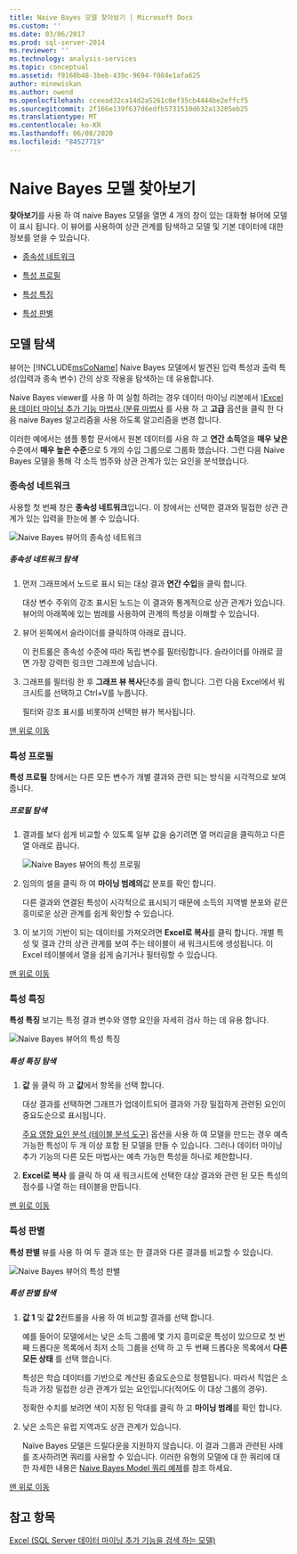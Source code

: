 ```yaml
---
title: Naive Bayes 모델 찾아보기 | Microsoft Docs
ms.custom: ''
ms.date: 03/06/2017
ms.prod: sql-server-2014
ms.reviewer: ''
ms.technology: analysis-services
ms.topic: conceptual
ms.assetid: f9160b48-3beb-439c-9694-f084e1afa625
author: minewiskan
ms.author: owend
ms.openlocfilehash: cceead32ca14d2a5261c0ef35cb4444be2effcf5
ms.sourcegitcommit: 2f166e139f637d6edfb5731510d632a13205eb25
ms.translationtype: MT
ms.contentlocale: ko-KR
ms.lasthandoff: 06/08/2020
ms.locfileid: "84527719"
---
```

# <a name="browsing-a-naive-bayes-model"></a>Naive Bayes 모델 찾아보기
  **찾아보기**를 사용 하 여 naive Bayes 모델을 열면 4 개의 창이 있는 대화형 뷰어에 모델이 표시 됩니다. 이 뷰어를 사용하여 상관 관계를 탐색하고 모델 및 기본 데이터에 대한 정보를 얻을 수 있습니다.  
  
-   [종속성 네트워크](#bkmk_DepNet)  
  
-   [특성 프로필](#bkmk_AttProf)  
  
-   [특성 특징](#bkmk_AttChar)  
  
-   [특성 판별](#bkmk_AttDisc)  
  
##  <a name="explore-the-model"></a><a name="BKMK_Tabs"></a>모델 탐색  
 뷰어는 [!INCLUDE[msCoName](../includes/msconame-md.md)] Naive Bayes 모델에서 발견된 입력 특성과 출력 특성(입력과 종속 변수) 간의 상호 작용을 탐색하는 데 유용합니다.  
  
 Naive Bayes viewer를 사용 하 여 실험 하려는 경우 데이터 마이닝 리본에서 [&#41;Excel 용 데이터 마이닝 추가 기능 마법사 &#40;분류 마법사](classify-wizard-data-mining-add-ins-for-excel.md) 를 사용 하 고 **고급** 옵션을 클릭 한 다음 naive Bayes 알고리즘을 사용 하도록 알고리즘을 변경 합니다.  
  
 이러한 예에서는 샘플 통합 문서에서 원본 데이터를 사용 하 고 **연간 소득**열을 **매우 낮은** 수준에서 **매우 높은 수준**으로 5 개의 수입 그룹으로 그룹화 했습니다. 그런 다음 Naïve Bayes 모델을 통해 각 소득 범주와 상관 관계가 있는 요인을 분석했습니다.  
  
###  <a name="dependency-network"></a><a name="bkmk_DepNet"></a>종속성 네트워크  
 사용할 첫 번째 창은 **종속성 네트워크**입니다. 이 창에서는 선택한 결과와 밀접한 상관 관계가 있는 입력을 한눈에 볼 수 있습니다.  
  
 ![Naive Bayes 뷰어의 종속성 네트워크](media/dm13-nb.gif "Naive Bayes 뷰어의 종속성 네트워크")  
  
##### <a name="explore-the-dependency-network"></a>종속성 네트워크 탐색  
  
1.  먼저 그래프에서 노드로 표시 되는 대상 결과 **연간 수입**을 클릭 합니다.  
  
     대상 변수 주위의 강조 표시된 노드는 이 결과와 통계적으로 상관 관계가 있습니다. 뷰어의 아래쪽에 있는 범례를 사용하여 관계의 특성을 이해할 수 있습니다.  
  
2.  뷰어 왼쪽에서 슬라이더를 클릭하여 아래로 끕니다.  
  
     이 컨트롤은 종속성 수준에 따라 독립 변수를 필터링합니다. 슬라이더를 아래로 끌면 가장 강력한 링크만 그래프에 남습니다.  
  
3.  그래프를 필터링 한 후 **그래프 뷰 복사**단추를 클릭 합니다. 그런 다음 Excel에서 워크시트를 선택하고 Ctrl+V를 누릅니다.  
  
     필터와 강조 표시를 비롯하여 선택한 뷰가 복사됩니다.  
  
 [맨 위로 이동](#BKMK_Tabs)  
  
###  <a name="attribute-profiles"></a><a name="bkmk_AttProf"></a> 특성 프로필  
 **특성 프로필** 창에서는 다른 모든 변수가 개별 결과와 관련 되는 방식을 시각적으로 보여 줍니다.  
  
##### <a name="explore-the-profiles"></a>프로필 탐색  
  
1.  결과를 보다 쉽게 비교할 수 있도록 일부 값을 숨기려면 열 머리글을 클릭하고 다른 열 아래로 끕니다.  
  
     ![Naive Bayes 뷰어의 특성 프로필](media/dm13-nb-attprof.gif "Naive Bayes 뷰어의 특성 프로필")  
  
2.  임의의 셀을 클릭 하 여 **마이닝 범례의**값 분포를 확인 합니다.  
  
     다른 결과와 연결된 특성이 시각적으로 표시되기 때문에 소득의 지역별 분포와 같은 흥미로운 상관 관계를 쉽게 확인할 수 있습니다.  
  
3.  이 보기의 기반이 되는 데이터를 가져오려면 **Excel로 복사**를 클릭 합니다. 개별 특성 및 결과 간의 상관 관계를 보여 주는 테이블이 새 워크시트에 생성됩니다. 이 Excel 테이블에서 열을 쉽게 숨기거나 필터링할 수 있습니다.  
  
 [맨 위로 이동](#BKMK_Tabs)  
  
###  <a name="attribute-characteristics"></a><a name="bkmk_AttChar"></a> 특성 특징  
 **특성 특징** 보기는 특정 결과 변수와 영향 요인을 자세히 검사 하는 데 유용 합니다.  
  
 ![Naive Bayes 뷰어의 특성 특징](media/dm13-nb-viewer.gif "Naive Bayes 뷰어의 특성 특징")  
  
##### <a name="explore-the-attribute-characteristics"></a>특성 특징 탐색  
  
1.  **값** 을 클릭 하 고 **값**에서 항목을 선택 합니다.  
  
     대상 결과를 선택하면 그래프가 업데이트되어 결과와 가장 밀접하게 관련된 요인이 중요도순으로 표시됩니다.  
  
     [주요 영향 요인 분석 &#40;테이블 분석 도구&#41;](analyze-key-influencers-table-analysis-tools-for-excel.md) 옵션을 사용 하 여 모델을 만드는 경우 예측 가능한 특성이 두 개 이상 포함 된 모델을 만들 수 있습니다. 그러나 데이터 마이닝 추가 기능의 다른 모든 마법사는 예측 가능한 특성을 하나로 제한합니다.  
  
2.  **Excel로 복사** 를 클릭 하 여 새 워크시트에 선택한 대상 결과와 관련 된 모든 특성의 점수를 나열 하는 테이블을 만듭니다.  
  
 [맨 위로 이동](#BKMK_Tabs)  
  
###  <a name="attribute-discrimination"></a><a name="bkmk_AttDisc"></a> 특성 판별  
 **특성 판별** 뷰를 사용 하 여 두 결과 또는 한 결과와 다른 결과를 비교할 수 있습니다.  
  
 ![Naive Bayes 뷰어의 특성 판별](media/dm13-nb-attdisc.gif "Naive Bayes 뷰어의 특성 판별")  
  
##### <a name="explore-attribute-discrimination"></a>특성 판별 탐색  
  
1.  **값 1** 및 **값 2**컨트롤을 사용 하 여 비교할 결과를 선택 합니다.  
  
     예를 들어이 모델에서는 낮은 소득 그룹에 몇 가지 흥미로운 특성이 있으므로 첫 번째 드롭다운 목록에서 최저 소득 그룹을 선택 하 고 두 번째 드롭다운 목록에서 **다른 모든 상태** 를 선택 했습니다.  
  
     특성은 학습 데이터를 기반으로 계산된 중요도순으로 정렬됩니다. 따라서 직업은 소득과 가장 밀접한 상관 관계가 있는 요인입니다(적어도 이 대상 그룹의 경우).  
  
     정확한 수치를 보려면 색이 지정 된 막대를 클릭 하 고 **마이닝 범례**를 확인 합니다.  
  
2.  낮은 소득은 유럽 지역과도 상관 관계가 있습니다.  
  
     Naïve Bayes 모델은 드릴다운을 지원하지 않습니다. 이 결과 그룹과 관련된 사례를 조사하려면 쿼리를 사용할 수 있습니다. 이러한 유형의 모델에 대 한 쿼리에 대 한 자세한 내용은 [Naive Bayes Model 쿼리 예제](data-mining/naive-bayes-model-query-examples.md)를 참조 하세요.  
  
 [맨 위로 이동](#BKMK_Tabs)  
  
## <a name="see-also"></a>참고 항목  
 [Excel &#40;SQL Server 데이터 마이닝 추가 기능을 검색 하는 모델&#41;](browsing-models-in-excel-sql-server-data-mining-add-ins.md)  
  
  
